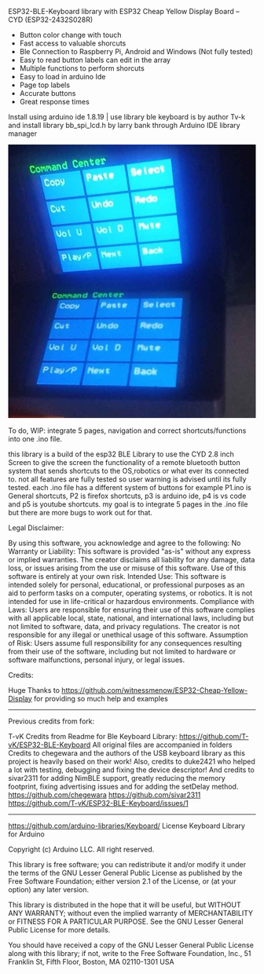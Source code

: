 ESP32-BLE-Keyboard library with ESP32 Cheap Yellow Display Board – CYD (ESP32-2432S028R)

* Button color change with touch
* Fast access to valuable shorcuts
* Ble Connection to Raspberry Pi, Android and Windows (Not fully tested)
* Easy to read button labels can edit in the array
* Multiple functions to perform shorcuts
* Easy to load in arduino Ide
* Page top labels
* Accurate buttons
* Great response times

Install using arduino ide 1.8.19   | use library ble keyboard is by author Tv-k and install library bb_spi_lcd.h by larry bank through Arduino IDE library manager

![Alt text](https://github.com/codemaster010/ESP32-BLE-Keyboard-PS2-/blob/ESP32-BLE-Keyboard-CYD-ButtonShortcuts/ESP32_CYD_28R.jpg)

To do, WIP: integrate 5 pages, navigation and correct shortcuts/functions into one .ino file.

this library is a build of the esp32 BLE Library to use the CYD 2.8 inch Screen to give the screen the functionality of a remote bluetooth button system that sends shortcuts to the OS,robotics or what ever its connected to. not all features are fully tested so user warning is advised until its fully tested. each .ino file has a different system of buttons for example P1.ino is General shortcuts, P2 is firefox shortcuts, p3 is arduino ide, p4 is vs code and p5 is youtube shortcuts. my goal is to integrate 5 pages in the .ino file but there are more bugs to work out for that.

Legal Disclaimer:

By using this software, you acknowledge and agree to the following:
No Warranty or Liability: This software is provided "as-is" without any express or implied warranties. The creator disclaims all liability for any damage, data loss, or issues arising from the use or misuse of this software. Use of this software is entirely at your own risk.
Intended Use: This software is intended solely for personal, educational, or professional purposes as an aid to perform tasks on a computer, operating systems, or robotics. It is not intended for use in life-critical or hazardous environments.
Compliance with Laws: Users are responsible for ensuring their use of this software complies with all applicable local, state, national, and international laws, including but not limited to software, data, and privacy regulations. The creator is not responsible for any illegal or unethical usage of this software.
Assumption of Risk: Users assume full responsibility for any consequences resulting from their use of the software, including but not limited to hardware or software malfunctions, personal injury, or legal issues.

Credits:

Huge Thanks to https://github.com/witnessmenow/ESP32-Cheap-Yellow-Display for providing so much help and examples

-------------------------------------------------------------------------------------------------------------------------------------------
Previous credits from fork:

T-vK Credits from Readme for Ble Keyboard Library:
https://github.com/T-vK/ESP32-BLE-Keyboard
All original files are accompanied in folders
Credits to chegewara and the authors of the USB keyboard library as this project is heavily based on their work!
Also, credits to duke2421 who helped a lot with testing, debugging and fixing the device descriptor! And credits to sivar2311 for adding NimBLE support, greatly reducing the memory footprint, fixing advertising issues and for adding the setDelay method.
https://github.com/chegewara
https://github.com/sivar2311
https://github.com/T-vK/ESP32-BLE-Keyboard/issues/1

--------------------------------------------------------------------------------------------------------------------------------------------

https://github.com/arduino-libraries/Keyboard/
License Keyboard Library for Arduino

Copyright (c) Arduino LLC. All right reserved.

This library is free software; you can redistribute it and/or modify it under the terms of the GNU Lesser General Public License as published by the Free Software Foundation; either version 2.1 of the License, or (at your option) any later version.

This library is distributed in the hope that it will be useful, but WITHOUT ANY WARRANTY; without even the implied warranty of MERCHANTABILITY or FITNESS FOR A PARTICULAR PURPOSE. See the GNU Lesser General Public License for more details.

You should have received a copy of the GNU Lesser General Public License along with this library; if not, write to the Free Software Foundation, Inc., 51 Franklin St, Fifth Floor, Boston, MA 02110-1301 USA

